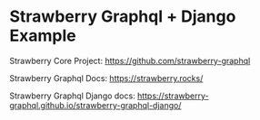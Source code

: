 # Strawberry Graphql + Django Example

Strawberry Core Project:
<https://github.com/strawberry-graphql>

Strawberry Graphql Docs:
<https://strawberry.rocks/>

Strawberry Graphql Django docs:
<https://strawberry-graphql.github.io/strawberry-graphql-django/>
